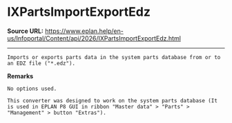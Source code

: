 # IXPartsImportExportEdz

**Source URL:** https://www.eplan.help/en-us/Infoportal/Content/api/2026/IXPartsImportExportEdz.html

---

```
Imports or exports parts data in the system parts database from or to an EDZ file ("*.edz").
```

  

**Remarks**

```
No options used.
```

```
This converter was designed to work on the system parts database (It is used in EPLAN P8 GUI in ribbon "Master data" > "Parts" > "Management" > button "Extras").
```